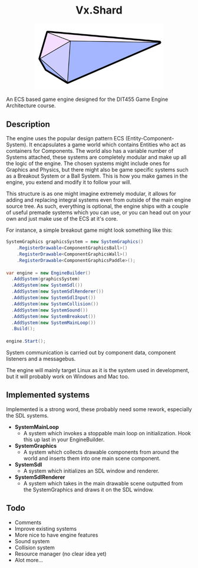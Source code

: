 <h1 align="center">Vx.Shard</h1>
<p align="center">
    <img width="350" src="VxShard-logo.svg">
</p>
An ECS based game engine designed for the DIT455 Game Engine Architecture course.

## Description
The engine uses the popular design pattern ECS (Entity-Component-System). It encapsulates a game world which contains Entities who act as containers for Components. The world also has a variable number of Systems attached, these systems are completely modular and make up all the logic of the engine. The chosen systems might include ones for Graphics and Physics, but there might also be game specific systems such as a Breakout System or a Ball System. This is how you make games in the engine, you extend and modify it to follow your will.

This structure is as one might imagine extremely modular, it allows for adding and replacing integral systems even from outside of the main engine source tree. As such, everything is optional, the engine ships with a couple of useful premade systems which you can use, or you can head out on your own and just make use of the ECS at it's core.

For instance, a simple breakout game might look something like this:
```cs
SystemGraphics graphicsSystem = new SystemGraphics()
    .RegisterDrawable<ComponentGraphicsBall>()
    .RegisterDrawable<ComponentGraphicsWall>()
    .RegisterDrawable<ComponentGraphicsPaddle>();

var engine = new EngineBuilder()
  .AddSystem(graphicsSystem)
  .AddSystem(new SystemSdl())
  .AddSystem(new SystemSdlRenderer())
  .AddSystem(new SystemSdlInput())
  .AddSystem(new SystemCollision())
  .AddSystem(new SystemSound())
  .AddSystem(new SystemBreakout())
  .AddSystem(new SystemMainLoop())
  .Build();
  
engine.Start();
```

System communication is carried out by component data, component listeners and a messagebus.

The engine will mainly target Linux as it is the system used in development, but it will probably work on Windows and Mac too.

## Implemented systems
Implemented is a strong word, these probably need some rework, especially the SDL systems.
* **SystemMainLoop**        
    * A system which invokes a stoppable main loop on initialization. Hook this up last in your EngineBuilder.
* **SystemGraphics**        
    * A system which collects drawable components from around the world and inserts them into one main scene component.
* **SystemSdl**             
    * A system which initializes an SDL window and renderer.
* **SystemSdlRenderer**     
    * A system which takes in the main drawable scene outputted from the SystemGraphics and draws it on the SDL window.

## Todo
* Comments
* Improve existing systems
* More nice to have engine features
* Sound system
* Collision system
* Resource manager (no clear idea yet)
* Alot more...
